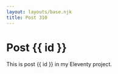 ```yaml
---
layout: layouts/base.njk
title: Post 310
---
```


# Post {{ id }}

This is post {{ id }} in my Eleventy project.
